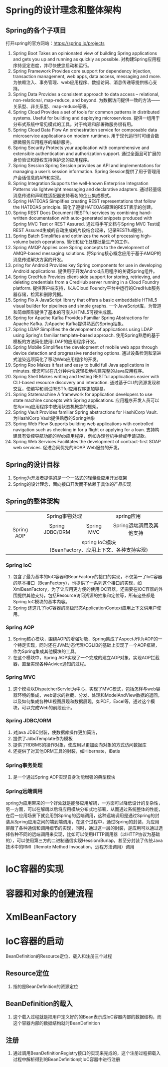 # Spring的设计理念和整体架构
## Spring的各个子项目
打开spring的官方网站：https://spring.io/projects
1. Spring Boot
    Takes an opinionated view of building Spring applications and gets you up and running as quickly as possible.
    对构建Spring应用程序持坚定态度，并尽快使您启动和运行。
2. Spring Framework
    Provides core support for dependency injection, transaction management, web apps, data access, messaging and more.
    为依赖注入、事务管理、web应用程序、数据访问、消息传递等提供核心支持。
3. Spring Data
    Provides a consistent approach to data access – relational, non-relational, map-reduce, and beyond.
    为数据访问提供一致的方法——关系型、非关系型、map-reduce等等。
4. Spring Cloud
    Provides a set of tools for common patterns in distributed systems. Useful for building and deploying microservices.
    提供一组用于分布式系统中常见模式的工具。对于构建和部署微服务很有用。
5. Spring Cloud Data Flow
    An orchestration service for composable data microservice applications on modern runtimes.
    用于现代运行时可组合数据微服务应用程序的编排服务。
6. Spring Security
    Protects your application with comprehensive and extensible authentication and authorization support.
    通过全面且可扩展的身份验证和授权支持保护您的应用程序。
7. Spring Session
    Spring Session provides an API and implementations for managing a user’s session information.
    Spring Session提供了用于管理用户会话信息的API和实现。
8. Spring Integration
    Supports the well-known Enterprise Integration Patterns via lightweight messaging and declarative adapters.
    通过轻量级消息传递和声明性适配器支持著名的企业集成模式。
9. Spring HATEOAS
    Simplifies creating REST representations that follow the HATEOAS principle.
    简化了遵循HATEOAS原理的REST表示的创建。
10. Spring REST Docs
    Document RESTful services by combining hand-written documentation with auto-generated snippets produced with Spring MVC Test or REST Assured.
    通过将手写文档与Spring MVC Test或REST Assured生成的自动生成的片段结合起来，记录RESTful服务。
11. Spring Batch
    Simplifies and optimizes the work of processing high-volume batch operations.
    简化和优化处理批量生产的工作。
12. Spring AMQP
    Applies core Spring concepts to the development of AMQP-based messaging solutions.
    将Spring核心概念应用于基于AMQP的消息传递解决方案的开发。
13. pring for Android
    Provides key Spring components for use in developing Android applications.
    提供用于开发Android应用程序的关键Spring组件。
14. Spring CredHub
    Provides client-side support for storing, retrieving, and deleting credentials from a CredHub server running in a Cloud Foundry platform.
    提供客户端支持，以从Cloud Foundry平台中运行的CredHub服务器存储，检索和删除凭据。
15. Spring Flo
    A JavaScript library that offers a basic embeddable HTML5 visual builder for pipelines and simple graphs.
    一个JavaScript库，为管道和简单图形提供了基本的可嵌入HTML5可视生成器。
16. Spring for Apache Kafka
    Provides Familiar Spring Abstractions for Apache Kafka.
    为Apache Kafka提供熟悉的Spring抽象。
17. Spring LDAP
    Simplifies the development of applications using LDAP using Spring's familiar template-based approach.
    使用Spring熟悉的基于模板的方法简化使用LDAP的应用程序开发。
18. Spring Mobile
    Simplifies the development of mobile web apps through device detection and progressive rendering options.
    通过设备检测和渐进式渲染选项简化了移动Web应用程序的开发。
19. Spring Roo
    Makes it fast and easy to build full Java applications in minutes.
    使您可以在几分钟内快速轻松地构建完整的Java应用程序。
20. Spring Shell
    Makes writing and testing RESTful applications easier with CLI-based resource discovery and interaction.
    通过基于CLI的资源发现和交互，使编写和测试RESTful应用程序更加容易。
21. Spring Statemachine
    A framework for application developers to use state machine concepts with Spring applications.
    应用程序开发人员可以在Spring应用程序中使用状态机概念的框架。
22. Spring Vault
    Provides familiar Spring abstractions for HashiCorp Vault.
    为HashiCorp Vault提供熟悉的Spring抽象
23. Spring Web Flow
    Supports building web applications with controlled navigation such as checking in for a flight or applying for a loan.
    支持构建具有受控导航功能的Web应用程序，例如办理登机手续或申请贷款。
24. Spring Web Services
    Facilitates the development of contract-first SOAP web services.
    促进合同优先的SOAP Web服务的开发。

## Spring的设计目标
1. Spring为开发者提供的是一个一站式的轻量级应用开发框架
2. Spring的设计理念，面向接口开发而不依赖于具体的产品实现

## Spring的整体架构
<table style="text-align:center;">
	<tr>
	    <td rowspan="3">Spring AOP</td>
	    <td colspan="3">Spring事物处理</td>
	    <td colspan="3">spring应用</td>
	</tr>
	<tr>
	    <td colspan="2">Spring JDBC/ORM</td>
	    <td colspan="2">Spring MVC</td>
        <td colspan="2">Spring远端调用及其他支持</td>
	</tr>
	<tr>
	    <td colspan="6">spring IoC模块</br>(BeanFactory、应用上下文、各种支持实现)</td>
	</tr>
</table>

### Spring IoC
1. 包含了最为基本的IoC容器和BeanFactory的接口的实现，不仅第一了IoC容器的基本接口（BeanFactory），也提供了一系列这个接口的实现，如XmlBeanFactory，为了让应用更方便的使用IOC容器，还需要在IOC容器的外围提供其他支持，包括Resource访问资源的抽象和定位等，所有这些都是Spring IoC模块的基本内容。
2. Spring 还这几了IoC容器的高级形态ApplicationContext应用上下文供用户使用。
### Spring AOP 
1. Spring核心模块，围绕AOP的增强功能，Spring集成了AspectJ作为AOP的一个特定实现，同时还在JVM动态代理/CGLIB的基础上实现了一个AOP框架，作为Spring集成其他模块的工具。
2. 在这个模块中，Spring AOP实现了一个完成的建立AOP对象，实现AOP拦截器，直至实现各种Advice通知的过程。
### Spring MVC
1. 这个模块以DispatcherServlet为中心，实现了MVC模式，包括怎样与web容器环境的集成，web请求的拦截、分发、处理和ModelAndView数据的返回，以及如何集成各种UI视图展现和数据展现，如PDF，Excel等，通过这个模块，可以完成Web的前段设计。
### Spring JDBC/ORM
1. 对java JDBC封装，使数据库操作更加简洁，
2. 提供了JdbcTemplate作为模板
3. 提供了RDBMS的操作对象，使应用以更加面向对象的方式访问数据库
4. 还提供了对其他ORM工具的封装，如Hibernate，iBatis
### Spring事务处理
1. 是一个通过Spring AOP实现自身功能增强的典型模块
### Spring远端调用
spring为应用带来的一个好处就是能够应用解耦，一方面可以降低设计的复杂性，另一方面，可以在解耦以后将应用模块分布式地部署，从而通过系统整体的性能，在后一应用场景下就会用到Spring的远端调用，这种远端调用是通过Spring的封装从Spring应用之间的端到端调用，在这个过程中，通过Spring的封装，为应用屏蔽了各种通信和调用细节的实现，同时，通过这一层的封装，是应用可以通过选择各种不同的远端调用来实现，比如可以使用HTTP调用器（以HTTP协议为基础的），可以使用第三方的二进制通信实现Hession/Burlap，甚至分封装了传统Java技术中的RMI（Remote Method Invocation，远程方法调用）调用



# IoC容器的实现

# 容器和对象的创建流程

# XmlBeanFactory

# IoC容器的启动
BeanDefinition的Resource定位、载入和注册三个过程
## Resource定位
1. 指的是BeanDefinition的资源定位
## BeanDefinition的载入
1. 这个载入过程就是把用户定义好的的Bean表示成IoC容器内部的数据结构，而这个容器内部的数据结构就时BeanDefinition
## 注册
1. 通过调用BeanDefinitionRegistry接口的实现来完成的，这个注册过程把载入过程中解析得到的BeanDefinition向IoC容器中进行注册


